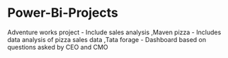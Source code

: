 # Power-Bi-Projects 
Adventure works project - Include sales analysis
,Maven pizza - Includes data analysis of pizza sales data
,Tata forage - Dashboard based on questions asked by CEO and CMO 

